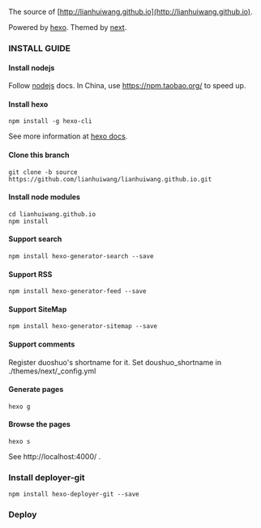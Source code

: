 The source of [http://lianhuiwang.github.io](http://lianhuiwang.github.io).

Powered by [hexo](https://hexo.io/zh-cn/). Themed by [next](https://github.com/iissnan/hexo-theme-next).


### INSTALL GUIDE

#### Install nodejs
Follow [nodejs](https://nodejs.org/en/) docs.
In China, use <https://npm.taobao.org/> to speed up.

#### Install hexo
    npm install -g hexo-cli
See more information at [hexo docs](https://hexo.io/docs/).

#### Clone this branch
    git clone -b source https://github.com/lianhuiwang/lianhuiwang.github.io.git

#### Install node modules
    cd lianhuiwang.github.io
    npm install

#### Support search
    npm install hexo-generator-search --save

#### Support RSS
    npm install hexo-generator-feed --save

#### Support SiteMap
    npm install hexo-generator-sitemap --save

#### Support comments
Register duoshuo's shortname for it.
Set doushuo_shortname in ./themes/next/_config.yml

#### Generate pages
    hexo g

#### Browse the pages
    hexo s
See http://localhost:4000/ .

### Install deployer-git 
    npm install hexo-deployer-git --save
    
### Deploy


